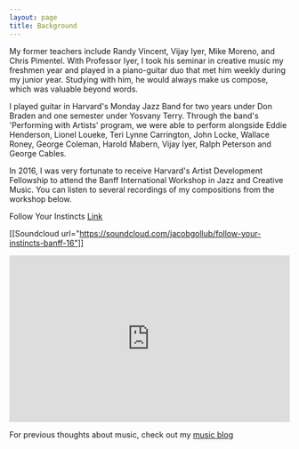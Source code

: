```yaml
---
layout: page
title: Background
---
```


My former teachers include Randy Vincent, Vijay Iyer, Mike Moreno, and Chris Pimentel. With Professor Iyer, I took his seminar in creative music my freshmen year and played in a piano-guitar duo that met him weekly during my junior year. Studying with him, he would always make us compose, which was valuable beyond words.

I played guitar in Harvard's Monday Jazz Band for two years under Don Braden and one semester under Yosvany Terry. Through the band's 'Performing with Artists' program, we were able to perform alongside Eddie Henderson, Lionel Loueke, Teri Lynne Carrington, John Locke, Wallace Roney, George Coleman, Harold Mabern, Vijay Iyer, Ralph Peterson and George Cables.

In 2016, I was very fortunate to receive Harvard's Artist Development Fellowship to attend the Banff International Workshop in Jazz and Creative Music. You can listen to several recordings of my compositions from the workshop below.

Follow Your Instincts
[Link](https://soundcloud.com/jacobgollub/follow-your-instincts-banff-16)

[[Soundcloud url="https://soundcloud.com/jacobgollub/follow-your-instincts-banff-16"]]

<iframe width="100%" height="300" scrolling="no" frameborder="no" allow="autoplay" src="https://w.soundcloud.com/player/?url=https%3A//api.soundcloud.com/tracks/448114953&color=%23ff5500&auto_play=false&hide_related=false&show_comments=true&show_user=true&show_reposts=false&show_teaser=true&visual=true"></iframe>

For previous thoughts about music, check out my [music blog](https://jglub.wordpress.com)